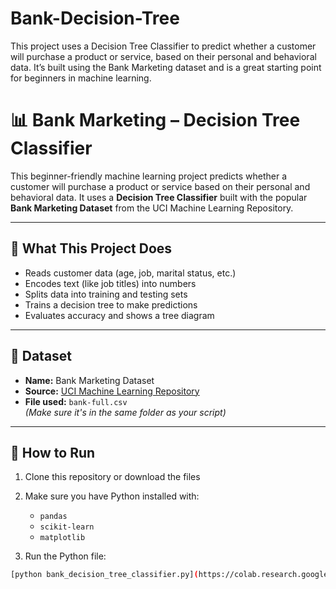 # Bank-Decision-Tree
This project uses a Decision Tree Classifier to predict whether a customer will purchase a product or service, based on their personal and behavioral data. It’s built using the Bank Marketing dataset and is a great starting point for beginners in machine learning.


# 📊 Bank Marketing – Decision Tree Classifier

This beginner-friendly machine learning project predicts whether a customer will purchase a product or service based on their personal and behavioral data. It uses a **Decision Tree Classifier** built with the popular **Bank Marketing Dataset** from the UCI Machine Learning Repository.

---

## 🧠 What This Project Does

- Reads customer data (age, job, marital status, etc.)
- Encodes text (like job titles) into numbers
- Splits data into training and testing sets
- Trains a decision tree to make predictions
- Evaluates accuracy and shows a tree diagram

---

## 📁 Dataset

- **Name:** Bank Marketing Dataset  
- **Source:** [UCI Machine Learning Repository](https://archive.ics.uci.edu/ml/datasets/Bank+Marketing)
- **File used:** `bank-full.csv`  
  *(Make sure it's in the same folder as your script)*

---

## 🔧 How to Run

1. Clone this repository or download the files
2. Make sure you have Python installed with:
   - `pandas`
   - `scikit-learn`
   - `matplotlib`

3. Run the Python file:

```bash
[python bank_decision_tree_classifier.py](https://colab.research.google.com/drive/1C663Wy2Y-ENCos0WW0jwG1f9EXVn5FKc?usp=sharing)
